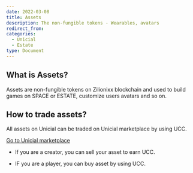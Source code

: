 ```yaml
---
date: 2022-03-08
title: Assets
description: The non-fungible tokens - Wearables, avatars
redirect_from:
categories:
  - Unicial
  - Estate
type: Document
---
```


## What is Assets?

Assets are non-fungible tokens on Zilionixx blockchain and used to build games on SPACE or ESTATE, customize users avatars and so on.

## How to trade assets?

All assets on Unicial can be traded on Unicial marketplace by using UCC.

[Go to Unicial marketplace](https://marketplace.unicial.org)

- If you are a creator, you can sell your asset to earn UCC.

- IF you are a player, you can buy asset by using UCC.
